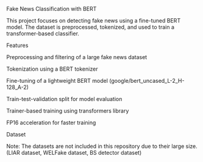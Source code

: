 Fake News Classification with BERT

This project focuses on detecting fake news using a fine-tuned BERT model. The dataset is preprocessed, tokenized, and used to train a transformer-based classifier.

Features

Preprocessing and filtering of a large fake news dataset

Tokenization using a BERT tokenizer

Fine-tuning of a lightweight BERT model (google/bert_uncased_L-2_H-128_A-2)

Train-test-validation split for model evaluation

Trainer-based training using transformers library

FP16 acceleration for faster training

Dataset

Note: The datasets are not included in this repository due to their large size. (LIAR dataset, WELFake dataset, BS detector dataset)
